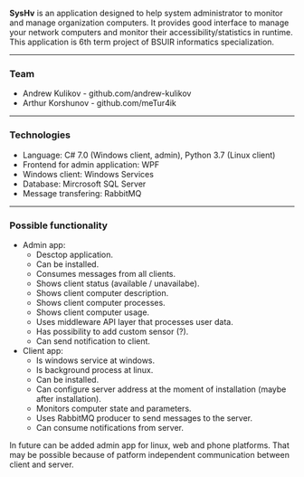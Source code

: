 **SysHv** is an application designed to help system administrator to monitor and manage organization computers. It provides good interface to manage your network computers and monitor their accessibility/statistics in runtime. This application is 6th term project of BSUIR informatics specialization. 

---
### Team
* Andrew Kulikov - github.com/andrew-kulikov
* Arthur Korshunov - github.com/meTur4ik
---
### Technologies
* Language: C# 7.0 (Windows client, admin), Python 3.7 (Linux client)
* Frontend for admin application: WPF
* Windows client: Windows Services
* Database: Mircrosoft SQL Server
* Message transfering: RabbitMQ
---
### Possible functionality
 * Admin app:
    * Desctop application.
    * Can be installed.
    * Consumes messages from all clients.
    * Shows client status (available / unavailabe).
    * Shows client computer description.
    * Shows client computer processes.
    * Shows client computer usage.
    * Uses middleware API layer that processes user data.
    * Has possibility to add custom sensor (?).
    * Can send notification to client.
* Client app:
    * Is windows service at windows.
    * Is background process at linux.
    * Can be installed.
    * Can configure server address at the moment of installation (maybe after installation).
    * Monitors computer state and parameters.
    * Uses RabbitMQ producer to send messages to the server.
    * Can consume notifications from server.

In future can be added admin app for linux, web and phone platforms. That may be possible because of patform independent communication between client and server.
